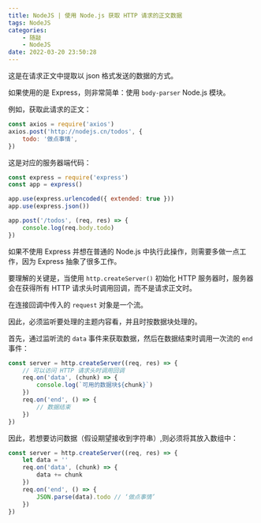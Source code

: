 ```yaml
---
title: NodeJS | 使用 Node.js 获取 HTTP 请求的正文数据
tags: NodeJS
categories:
    - 随敲
    - NodeJS
date: 2022-03-20 23:50:28
---
```


这是在请求正文中提取以 json 格式发送的数据的方式。

如果使用的是 Express，则非常简单：使用 `body-parser` Node.js 模块。

<!-- more -->

例如，获取此请求的正文：

```js
const axios = require('axios')
axios.post('http://nodejs.cn/todos', {
    todo: '做点事情',
})
```

这是对应的服务器端代码：

```js
const express = require('express')
const app = express()

app.use(express.urlencoded({ extended: true }))
app.use(express.json())

app.post('/todos', (req, res) => {
    console.log(req.body.todo)
})
```

如果不使用 Express 并想在普通的 Node.js 中执行此操作，则需要多做一点工作，因为 Express 抽象了很多工作。

要理解的关键是，当使用 `http.createServer()` 初始化 HTTP 服务器时，服务器会在获得所有 HTTP 请求头时调用回调，而不是请求正文时。

在连接回调中传入的 `request` 对象是一个流。

因此，必须监听要处理的主题内容看，并且时按数据块处理的。

首先，通过监听流的 `data` 事件来获取数据，然后在数据结束时调用一次流的 `end` 事件：

```js
const server = http.createServer((req, res) => {
    // 可以访问 HTTP 请求头时调用回调
    req.on('data', (chunk) => {
        console.log(`可用的数据块${chunk}`)
    })
    req.on('end', () => {
        // 数据结束
    })
})
```

因此，若想要访问数据（假设期望接收到字符串）,则必须将其放入数组中：

```js
const server = http.createServer((req, res) => {
    let data = ''
    req.on('data', (chunk) => {
        data += chunk
    })
    req.on('end', () => {
        JSON.parse(data).todo // ‘做点事情’
    })
})
```
